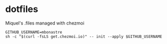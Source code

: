 # dotfiles
Miquel's .files managed with chezmoi

```
GITHUB_USERNAME=mbonastre
sh -c "$(curl -fsLS get.chezmoi.io)" -- init --apply $GITHUB_USERNAME
```

